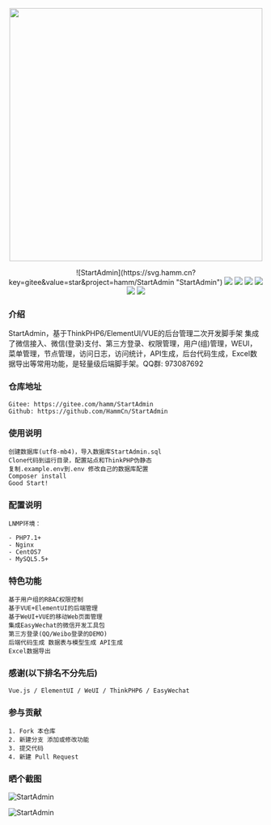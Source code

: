 <p align="center">
<img width="500" src="https://images.gitee.com/uploads/images/2020/0408/002846_2e9986dd_145025.png"/>
</p>
<p align="center">
![StartAdmin](https://svg.hamm.cn?key=gitee&value=star&project=hamm/StartAdmin "StartAdmin")
<img src="https://svg.hamm.cn?key=gitee&value=fork&project=hamm/StartAdmin">
<img src="https://svg.hamm.cn?key=gitee&value=watch&project=hamm/StartAdmin">
<img src="https://svg.hamm.cn?key=gitee&value=commit&project=hamm/StartAdmin">
<img src="https://svg.hamm.cn/?key=框架&value=ThinkPHP6"/>
<img src="https://svg.hamm.cn/?key=数据库&value=MySQL5.5+"/>
<img src="https://svg.hamm.cn/?key=运行时&value=PHP7.1+"/>
</p>

### 介绍

StartAdmin，基于ThinkPHP6/ElementUI/VUE的后台管理二次开发脚手架 集成了微信接入、微信(登录)支付、第三方登录、权限管理，用户(组)管理，WEUI，菜单管理，节点管理，访问日志，访问统计，API生成，后台代码生成，Excel数据导出等常用功能，是轻量级后端脚手架。QQ群: 973087692

### 仓库地址

```
Gitee: https://gitee.com/hamm/StartAdmin
Github: https://github.com/HammCn/StartAdmin
```

### 使用说明
```
创建数据库(utf8-mb4)，导入数据库StartAdmin.sql
Clone代码到运行目录，配置站点和ThinkPHP伪静态
复制.example.env到.env 修改自己的数据库配置
Composer install 
Good Start!
```
### 配置说明
```
LNMP环境：

- PHP7.1+
- Nginx
- CentOS7
- MySQL5.5+
```
### 特色功能
```
基于用户组的RBAC权限控制
基于VUE+ElementUI的后端管理
基于WeUI+VUE的移动Web页面管理
集成EasyWechat的微信开发工具包
第三方登录(QQ/Weibo登录的DEMO)
后端代码生成 数据表与模型生成 API生成
Excel数据导出
```
### 感谢(以下排名不分先后)
``` 
Vue.js / ElementUI / WeUI / ThinkPHP6 / EasyWechat
```

### 参与贡献
```
1. Fork 本仓库
2. 新建分支 添加或修改功能
3. 提交代码
4. 新建 Pull Request
```
### 晒个截图
![StartAdmin](https://images.gitee.com/uploads/images/2020/0401/021330_e8b2482f_145025.png "截屏2020-04-0101.36.11.png")

![StartAdmin](https://images.gitee.com/uploads/images/2020/0401/021415_b9ec454e_145025.png "截屏2020-04-0101.38.26.png")
